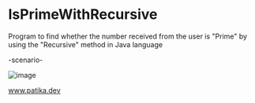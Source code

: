 # IsPrimeWithRecursive

Program to find whether the number received from the user is "Prime" by using the "Recursive" method in Java language

-scenario-

![image](https://user-images.githubusercontent.com/77547137/235154692-4cc40810-99aa-4c5b-b13f-18dc4944ed28.png)

www.patika.dev
